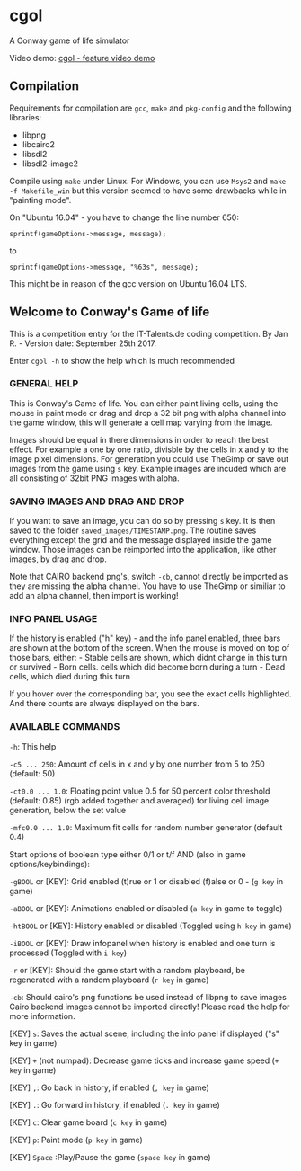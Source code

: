 # cgol
A Conway game of life simulator

Video demo: [cgol - feature video demo](https://dwrox.net/conway_preview.webm)

## Compilation
Requirements for compilation are `gcc`, `make` and `pkg-config` and the following libraries:
* libpng
* libcairo2
* libsdl2
* libsdl2-image2

Compile using `make` under Linux. For Windows, you can use `Msys2` and `make -f Makefile_win` but this version seemed to have some drawbacks while in "painting mode".

On "Ubuntu 16.04" - you have to change the line number 650:

`sprintf(gameOptions->message, message);`

to

`sprintf(gameOptions->message, "%63s", message);`

This might be in reason of the gcc version on Ubuntu 16.04 LTS.


## Welcome to Conway's Game of life ##

This is a competition entry for the IT-Talents.de coding competition.
By Jan R. - Version date: September 25th 2017.

Enter `cgol -h` to show the help which is much recommended


### GENERAL HELP

This is Conway's Game of life.
You can either paint living cells, using the mouse in paint mode
or drag and drop a 32 bit png with alpha channel into the game window,
this will generate a cell map varying from the image.

Images should be equal in there dimensions in order to reach the best effect.
For example a one by one ratio, divisble by the cells in x and y to the image pixel dimensions.
For generation you could use TheGimp or save out images from the game using `s` key.
Example images are incuded which are all consisting of 32bit PNG images with alpha.

### SAVING IMAGES AND DRAG AND DROP

If you want to save an image, you can do so by pressing `s` key.
It is then saved to the folder `saved_images/TIMESTAMP.png`.
The routine saves everything except the grid and the message displayed inside the game window.
Those images can be reimported into the application, like other images, by drag and drop.

Note that CAIRO backend png's, switch `-cb`, cannot directly be imported as they are missing the alpha channel.
You have to use TheGimp or similiar to add an alpha channel, then import is working!

### INFO PANEL USAGE

If the history is enabled ("h" key) - and the info panel enabled,
three bars are shown at the bottom of the screen. When the mouse is moved on
top of those bars, either:
	- Stable cells are shown, which didnt change in this turn or survived
	- Born cells. cells which did become born during a turn
	- Dead cells, which died during this turn

If you hover over the corresponding bar, you see the exact cells highlighted.
And there counts are always displayed on the bars.

### AVAILABLE COMMANDS
`-h`: This help

`-c5 ... 250`: Amount of cells in x and y by one number from 5 to 250 (default: 50)

`-ct0.0 ... 1.0`: Floating point value 0.5 for 50 percent color threshold (default: 0.85) (rgb added together and averaged) for living cell image generation, below the set value

`-mfc0.0 ... 1.0`: Maximum fit cells for random number generator (default 0.4)

Start options of boolean type either 0/1 or t/f AND (also in game options/keybindings):

`-gBOOL` or [KEY]: Grid enabled (t)rue or 1 or disabled (f)alse or 0 - (`g key` in game)

`-aBOOL` or [KEY]: Animations enabled or disabled (`a key` in game to toggle)

`-htBOOL` or [KEY]: History enabled or disabled (Toggled using `h key` in game)

`-iBOOL` or [KEY]: Draw infopanel when history is enabled and one turn is processed (Toggled with `i key`)

`-r` or [KEY]: Should the game start with a random playboard, be regenerated with a random playboard (`r key` in game)

`-cb`: Should cairo's png functions be used instead of libpng to save images Cairo backend images cannot be imported directly! Please read the help for more information.

[KEY] `s`: Saves the actual scene, including the info panel if displayed ("s" key in game)

[KEY] `+` (not numpad): Decrease game ticks and increase game speed (`+ key` in game)

[KEY] `,`: Go back in history, if enabled (`, key` in game)

[KEY] `.`: Go forward in history, if enabled (`. key` in game)

[KEY] `c`: Clear game board (`c key` in game)

[KEY] `p`: Paint mode (`p key` in game)

[KEY] `Space` :Play/Pause the game (`space key` in game)
